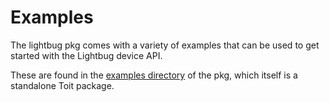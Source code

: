 # Examples

The lightbug pkg comes with a variety of examples that can be used to get started with the Lightbug device API.

These are found in the [examples directory](https://github.com/lightbug-io/toit-lightbug/tree/main/examples) of the pkg, which itself is a standalone Toit package.
